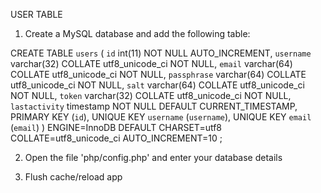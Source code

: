 USER TABLE

1. Create a MySQL database and add the following table:

CREATE TABLE `users` (
  `id` int(11) NOT NULL AUTO_INCREMENT,
  `username` varchar(32) COLLATE utf8_unicode_ci NOT NULL,
  `email` varchar(64) COLLATE utf8_unicode_ci NOT NULL,
  `passphrase` varchar(64) COLLATE utf8_unicode_ci NOT NULL,
  `salt` varchar(64) COLLATE utf8_unicode_ci NOT NULL,
  `token` varchar(32) COLLATE utf8_unicode_ci NOT NULL,
  `lastactivity` timestamp NOT NULL DEFAULT CURRENT_TIMESTAMP,
  PRIMARY KEY (`id`),
  UNIQUE KEY `username` (`username`),
  UNIQUE KEY `email` (`email`)
) ENGINE=InnoDB  DEFAULT CHARSET=utf8 COLLATE=utf8_unicode_ci AUTO_INCREMENT=10 ;


2. Open the file 'php/config.php' and enter your database details

3. Flush cache/reload app